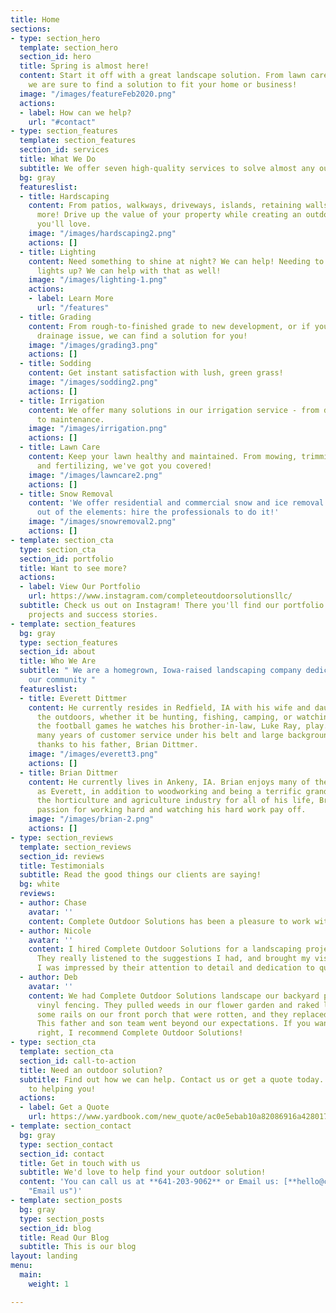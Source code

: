 ```yaml
---
title: Home
sections:
- type: section_hero
  template: section_hero
  section_id: hero
  title: Spring is almost here!
  content: Start it off with a great landscape solution. From lawn care to hardscaping,
    we are sure to find a solution to fit your home or business!
  image: "/images/featureFeb2020.png"
  actions:
  - label: How can we help?
    url: "#contact"
- type: section_features
  template: section_features
  section_id: services
  title: What We Do
  subtitle: We offer seven high-quality services to solve almost any outdoor need
  bg: gray
  featureslist:
  - title: Hardscaping
    content: From patios, walkways, driveways, islands, retaining walls, and much
      more! Drive up the value of your property while creating an outdoor space that
      you'll love.
    image: "/images/hardscaping2.png"
    actions: []
  - title: Lighting
    content: Need something to shine at night? We can help! Needing to get your holiday
      lights up? We can help with that as well!
    image: "/images/lighting-1.png"
    actions:
    - label: Learn More
      url: "/features"
  - title: Grading
    content: From rough-to-finished grade to new development, or if you have a preexisting
      drainage issue, we can find a solution for you!
    image: "/images/grading3.png"
    actions: []
  - title: Sodding
    content: Get instant satisfaction with lush, green grass!
    image: "/images/sodding2.png"
    actions: []
  - title: Irrigation
    content: We offer many solutions in our irrigation service - from design and install
      to maintenance.
    image: "/images/irrigation.png"
    actions: []
  - title: Lawn Care
    content: Keep your lawn healthy and maintained. From mowing, trimming, aerating,
      and fertilizing, we've got you covered!
    image: "/images/lawncare2.png"
    actions: []
  - title: Snow Removal
    content: 'We offer residential and commercial snow and ice removal. Keep yourself
      out of the elements: hire the professionals to do it!'
    image: "/images/snowremoval2.png"
    actions: []
- template: section_cta
  type: section_cta
  section_id: portfolio
  title: Want to see more?
  actions:
  - label: View Our Portfolio
    url: https://www.instagram.com/completeoutdoorsolutionsllc/
  subtitle: Check us out on Instagram! There you'll find our portfolio with our latest
    projects and success stories.
- template: section_features
  bg: gray
  type: section_features
  section_id: about
  title: Who We Are
  subtitle: " We are a homegrown, Iowa-raised landscaping company dedicated to serving
    our community "
  featureslist:
  - title: Everett Dittmer
    content: He currently resides in Redfield, IA with his wife and daughter. He enjoys
      the outdoors, whether it be hunting, fishing, camping, or watching sports. Particularly
      the football games he watches his brother-in-law, Luke Ray, play. Everett has
      many years of customer service under his belt and large background in horticulture,
      thanks to his father, Brian Dittmer.
    image: "/images/everett3.png"
    actions: []
  - title: Brian Dittmer
    content: He currently lives in Ankeny, IA. Brian enjoys many of the same hobbies
      as Everett, in addition to woodworking and being a terrific grandpa. Being in
      the horticulture and agriculture industry for all of his life, Brian has a huge
      passion for working hard and watching his hard work pay off.
    image: "/images/brian-2.png"
    actions: []
- type: section_reviews
  template: section_reviews
  section_id: reviews
  title: Testimonials
  subtitle: Read the good things our clients are saying!
  bg: white
  reviews:
  - author: Chase
    avatar: ''
    content: Complete Outdoor Solutions has been a pleasure to work with!
  - author: Nicole
    avatar: ''
    content: I hired Complete Outdoor Solutions for a landscaping project last fall.
      They really listened to the suggestions I had, and brought my vision to life.
      I was impressed by their attention to detail and dedication to quality work.
  - author: Deb
    avatar: ''
    content: We had Complete Outdoor Solutions landscape our backyard plus put up
      vinyl fencing. They pulled weeds in our flower garden and raked leaves. We had
      some rails on our front porch that were rotten, and they replaced those too.
      This father and son team went beyond our expectations. If you want a job done
      right, I recommend Complete Outdoor Solutions!
- type: section_cta
  template: section_cta
  section_id: call-to-action
  title: Need an outdoor solution?
  subtitle: Find out how we can help. Contact us or get a quote today. We look forward
    to helping you!
  actions:
  - label: Get a Quote
    url: https://www.yardbook.com/new_quote/ac0e5ebab10a82086916a428017105da78dda1e8
- template: section_contact
  bg: gray
  type: section_contact
  section_id: contact
  title: Get in touch with us
  subtitle: We'd love to help find your outdoor solution!
  content: 'You can call us at **641-203-9062** or Email us: [**hello@completeoutdoor.solutions**](mailto:hello@completeoutdoor.solutions
    "Email us")'
- template: section_posts
  bg: gray
  type: section_posts
  section_id: blog
  title: Read Our Blog
  subtitle: This is our blog
layout: landing
menu:
  main:
    weight: 1

---
```

